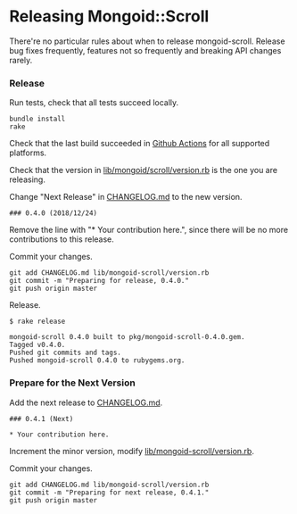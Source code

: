 Releasing Mongoid::Scroll
=========================

There're no particular rules about when to release mongoid-scroll. Release bug fixes frequently, features not so frequently and breaking API changes rarely.

### Release

Run tests, check that all tests succeed locally.

```
bundle install
rake
```

Check that the last build succeeded in [Github Actions](https://github.com/mongoid/mongoid-scroll/actions) for all supported platforms.

Check that the version in [lib/mongoid/scroll/version.rb](lib/mongoid/scroll/version.rb) is the one you are releasing.

Change "Next Release" in [CHANGELOG.md](CHANGELOG.md) to the new version.

```
### 0.4.0 (2018/12/24)
```

Remove the line with "* Your contribution here.", since there will be no more contributions to this release.

Commit your changes.

```
git add CHANGELOG.md lib/mongoid-scroll/version.rb
git commit -m "Preparing for release, 0.4.0."
git push origin master
```

Release.

```
$ rake release

mongoid-scroll 0.4.0 built to pkg/mongoid-scroll-0.4.0.gem.
Tagged v0.4.0.
Pushed git commits and tags.
Pushed mongoid-scroll 0.4.0 to rubygems.org.
```

### Prepare for the Next Version

Add the next release to [CHANGELOG.md](CHANGELOG.md).

```
### 0.4.1 (Next)

* Your contribution here.
```

Increment the minor version, modify [lib/mongoid-scroll/version.rb](lib/mongoid-scroll/version.rb).

Commit your changes.

```
git add CHANGELOG.md lib/mongoid-scroll/version.rb
git commit -m "Preparing for next release, 0.4.1."
git push origin master
```
